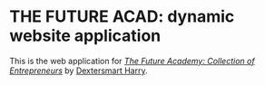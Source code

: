 # THE FUTURE ACAD: dynamic website application

This is the web application for
[*The Future Academy: Collection of Entrepreneurs*](http://www.thefutureacad.com/)
by [Dextersmart Harry](http://www.facebook.com/dextersmart).